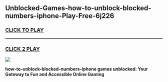 
## Unblocked-Games-how-to-unblock-blocked-numbers-iphone-Play-Free-6j226
<h3>
<a href="https://premium76.site?title=how-to-unblock-blocked-numbers-iphone&ref=21A">CLICK TO PLAY</a></h3>
<hr>

<h3>
<a href="https://premium76.site?title=how-to-unblock-blocked-numbers-iphone&ref=21A">CLICK 2 PLAY</a>
  
</h3>

<a href="https://premium76.site?title=how-to-unblock-blocked-numbers-iphone&ref=21A"><img src="https://clearcache.store/games.png"></a>


**how-to-unblock-blocked-numbers-iphone games unblocked: Your Gateway to Fun and Accessible Online Gaming**
